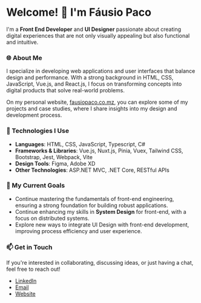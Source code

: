 # Welcome! 👋 I'm Fáusio Paco

I'm a **Front End Developer** and **UI Designer** passionate about creating digital experiences that are not only visually appealing but also functional and intuitive.

### 🌐 About Me

I specialize in developing web applications and user interfaces that balance design and performance. With a strong background in HTML, CSS, JavaScript, Vue.js, and React.js, I focus on transforming concepts into digital products that solve real-world problems.

On my personal website, [fausiopaco.co.mz](http://fausiopaco.co.mz), you can explore some of my projects and case studies, where I share insights into my design and development process.

### 🚀 Technologies I Use

- **Languages**: HTML, CSS, JavaScript, Typescript, C#
- **Frameworks & Libraries**: Vue.js, Nuxt.js, Pinia, Vuex, Tailwind CSS, Bootstrap, Jest, Webpack, Vite
- **Design Tools**: Figma, Adobe XD
- **Other Technologies**: ASP.NET MVC, .NET Core, RESTful APIs

### 🎯 My Current Goals
- Continue mastering the fundamentals of front-end engineering, ensuring a strong foundation for building robust applications.
- Continue enhancing my skills in **System Design** for front-end, with a focus on distributed systems.
- Explore new ways to integrate UI Design with front-end development, improving process efficiency and user experience.

### 📫 Get in Touch

If you're interested in collaborating, discussing ideas, or just having a chat, feel free to reach out!

- [LinkedIn](https://www.linkedin.com/in/fausiopaco)
- [Email](mailto:fausio18.paco@gmail.com)
- [Website](http://fausiopaco.co.mz)
